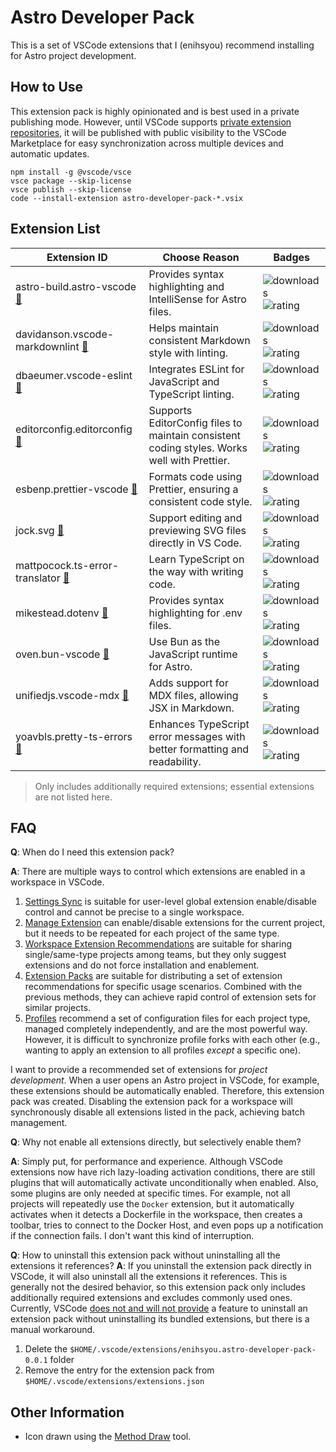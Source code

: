 # Astro Developer Pack

This is a set of VSCode extensions that I (enihsyou) recommend installing for Astro project development.

## How to Use

This extension pack is highly opinionated and is best used in a private publishing mode.
However, until VSCode supports [private extension repositories](https://github.com/microsoft/vscode/issues/21839), it will be published with public visibility to the VSCode Marketplace for easy synchronization across multiple devices and automatic updates.

```shell
npm install -g @vscode/vsce
vsce package --skip-license
vsce publish --skip-license
code --install-extension astro-developer-pack-*.vsix
```

## Extension List

<!-- EXTENSIONS_TABLE_START -->
| Extension ID                                                                                                            | Choose Reason                                                                               | Badges                                                                                                                                                                                 |
| ----------------------------------------------------------------------------------------------------------------------- | ------------------------------------------------------------------------------------------- | -------------------------------------------------------------------------------------------------------------------------------------------------------------------------------------- |
| astro-build.astro-vscode [🔗](https://marketplace.visualstudio.com/items?itemName=astro-build.astro-vscode)             | Provides syntax highlighting and IntelliSense for Astro files.                              | ![downloads](https://img.shields.io/vscode-marketplace/d/astro-build.astro-vscode.svg) ![rating](https://img.shields.io/vscode-marketplace/r/astro-build.astro-vscode.svg)             |
| davidanson.vscode-markdownlint [🔗](https://marketplace.visualstudio.com/items?itemName=davidanson.vscode-markdownlint) | Helps maintain consistent Markdown style with linting.                                      | ![downloads](https://img.shields.io/vscode-marketplace/d/davidanson.vscode-markdownlint.svg) ![rating](https://img.shields.io/vscode-marketplace/r/davidanson.vscode-markdownlint.svg) |
| dbaeumer.vscode-eslint [🔗](https://marketplace.visualstudio.com/items?itemName=dbaeumer.vscode-eslint)                 | Integrates ESLint for JavaScript and TypeScript linting.                                    | ![downloads](https://img.shields.io/vscode-marketplace/d/dbaeumer.vscode-eslint.svg) ![rating](https://img.shields.io/vscode-marketplace/r/dbaeumer.vscode-eslint.svg)                 |
| editorconfig.editorconfig [🔗](https://marketplace.visualstudio.com/items?itemName=editorconfig.editorconfig)           | Supports EditorConfig files to maintain consistent coding styles. Works well with Prettier. | ![downloads](https://img.shields.io/vscode-marketplace/d/editorconfig.editorconfig.svg) ![rating](https://img.shields.io/vscode-marketplace/r/editorconfig.editorconfig.svg)           |
| esbenp.prettier-vscode [🔗](https://marketplace.visualstudio.com/items?itemName=esbenp.prettier-vscode)                 | Formats code using Prettier, ensuring a consistent code style.                              | ![downloads](https://img.shields.io/vscode-marketplace/d/esbenp.prettier-vscode.svg) ![rating](https://img.shields.io/vscode-marketplace/r/esbenp.prettier-vscode.svg)                 |
| jock.svg [🔗](https://marketplace.visualstudio.com/items?itemName=jock.svg)                                             | Support editing and previewing SVG files directly in VS Code.                               | ![downloads](https://img.shields.io/vscode-marketplace/d/jock.svg.svg) ![rating](https://img.shields.io/vscode-marketplace/r/jock.svg.svg)                                             |
| mattpocock.ts-error-translator [🔗](https://marketplace.visualstudio.com/items?itemName=mattpocock.ts-error-translator) | Learn TypeScript on the way with writing code.                                              | ![downloads](https://img.shields.io/vscode-marketplace/d/mattpocock.ts-error-translator.svg) ![rating](https://img.shields.io/vscode-marketplace/r/mattpocock.ts-error-translator.svg) |
| mikestead.dotenv [🔗](https://marketplace.visualstudio.com/items?itemName=mikestead.dotenv)                             | Provides syntax highlighting for .env files.                                                | ![downloads](https://img.shields.io/vscode-marketplace/d/mikestead.dotenv.svg) ![rating](https://img.shields.io/vscode-marketplace/r/mikestead.dotenv.svg)                             |
| oven.bun-vscode [🔗](https://marketplace.visualstudio.com/items?itemName=oven.bun-vscode)                               | Use Bun as the JavaScript runtime for Astro.                                                | ![downloads](https://img.shields.io/vscode-marketplace/d/oven.bun-vscode.svg) ![rating](https://img.shields.io/vscode-marketplace/r/oven.bun-vscode.svg)                               |
| unifiedjs.vscode-mdx [🔗](https://marketplace.visualstudio.com/items?itemName=unifiedjs.vscode-mdx)                     | Adds support for MDX files, allowing JSX in Markdown.                                       | ![downloads](https://img.shields.io/vscode-marketplace/d/unifiedjs.vscode-mdx.svg) ![rating](https://img.shields.io/vscode-marketplace/r/unifiedjs.vscode-mdx.svg)                     |
| yoavbls.pretty-ts-errors [🔗](https://marketplace.visualstudio.com/items?itemName=yoavbls.pretty-ts-errors)             | Enhances TypeScript error messages with better formatting and readability.                  | ![downloads](https://img.shields.io/vscode-marketplace/d/yoavbls.pretty-ts-errors.svg) ![rating](https://img.shields.io/vscode-marketplace/r/yoavbls.pretty-ts-errors.svg)             |
<!-- EXTENSIONS_TABLE_END -->

> Only includes additionally required extensions; essential extensions are not listed here.

## FAQ

**Q**: When do I need this extension pack?

**A**: There are multiple ways to control which extensions are enabled in a workspace in VSCode.

1. [Settings Sync](https://code.visualstudio.com/docs/configure/settings-sync) is suitable for user-level global extension enable/disable control and cannot be precise to a single workspace.
2. [Manage Extension](https://code.visualstudio.com/docs/configure/extensions/extension-marketplace#_disable-an-extension) can enable/disable extensions for the current project, but it needs to be repeated for each project of the same type.
3. [Workspace Extension Recommendations](https://code.visualstudio.com/docs/editor/extension-marketplace#_workspace-recommended-extensions) are suitable for sharing single/same-type projects among teams, but they only suggest extensions and do not force installation and enablement.
4. [Extension Packs](https://code.visualstudio.com/api/references/extension-manifest#extension-packs) are suitable for distributing a set of extension recommendations for specific usage scenarios. Combined with the previous methods, they can achieve rapid control of extension sets for similar projects.
5. [Profiles](https://code.visualstudio.com/docs/configure/profiles) recommend a set of configuration files for each project type, managed completely independently, and are the most powerful way. However, it is difficult to synchronize profile forks with each other (e.g., wanting to apply an extension to all profiles *except* a specific one).

I want to provide a recommended set of extensions for *project development*. When a user opens an Astro project in VSCode, for example, these extensions should be automatically enabled.
Therefore, this extension pack was created. Disabling the extension pack for a workspace will synchronously disable all extensions listed in the pack, achieving batch management.

**Q**: Why not enable all extensions directly, but selectively enable them?

**A**: Simply put, for performance and experience. Although VSCode extensions now have rich lazy-loading activation conditions, there are still plugins that will automatically activate unconditionally when enabled. Also, some plugins are only needed at specific times. For example, not all projects will repeatedly use the `Docker` extension, but it automatically activates when it detects a Dockerfile in the workspace, then creates a toolbar, tries to connect to the Docker Host, and even pops up a notification if the connection fails. I don't want this kind of interruption.

**Q**: How to uninstall this extension pack without uninstalling all the extensions it references?
**A**: If you uninstall the extension pack directly in VSCode, it will also uninstall all the extensions it references. This is generally not the desired behavior, so this extension pack only includes additionally required extensions and excludes commonly used ones.
Currently, VSCode [does not and will not provide](https://github.com/microsoft/vscode/issues/169109) a feature to uninstall an extension pack without uninstalling its bundled extensions, but there is a manual workaround.

1. Delete the `$HOME/.vscode/extensions/enihsyou.astro-developer-pack-0.0.1` folder
2. Remove the entry for the extension pack from `$HOME/.vscode/extensions/extensions.json`

## Other Information

- Icon drawn using the [Method Draw](https://github.com/methodofaction/Method-Draw) tool.
